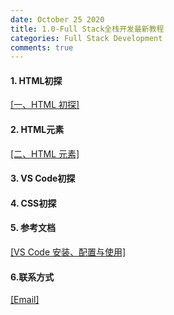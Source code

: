 ```yaml
---
date: October 25 2020
title: 1.0-Full Stack全栈开发最新教程
categories: Full Stack Development
comments: true
---
```


#### 1. HTML初探

[[一、HTML 初探]](https://web-oyster.github.io/2020/10/28/HTML/Tutorial/%E4%B8%80%E3%80%81HTML%20%E5%88%9D%E6%8E%A2/)

#### 2. HTML元素

[[二、HTML 元素]](https://web-oyster.github.io/2020/10/28/HTML/Tutorial/%E4%BA%8C%E3%80%81HTML%20%E5%85%83%E7%B4%A0/)

#### 3. VS Code初探



#### 4. CSS初探

<!-- #### 5. JavaScript初探

#### 6. Express初探

#### 7. Less初探

#### 8. MongoDB初探

#### 9. ES6初探

#### 10. TypeScript初探 -->

#### 5. 参考文档

[[VS Code 安装、配置与使用]]()

#### 6.联系方式

[[Email]](yuanmin8888@outlook.com)

